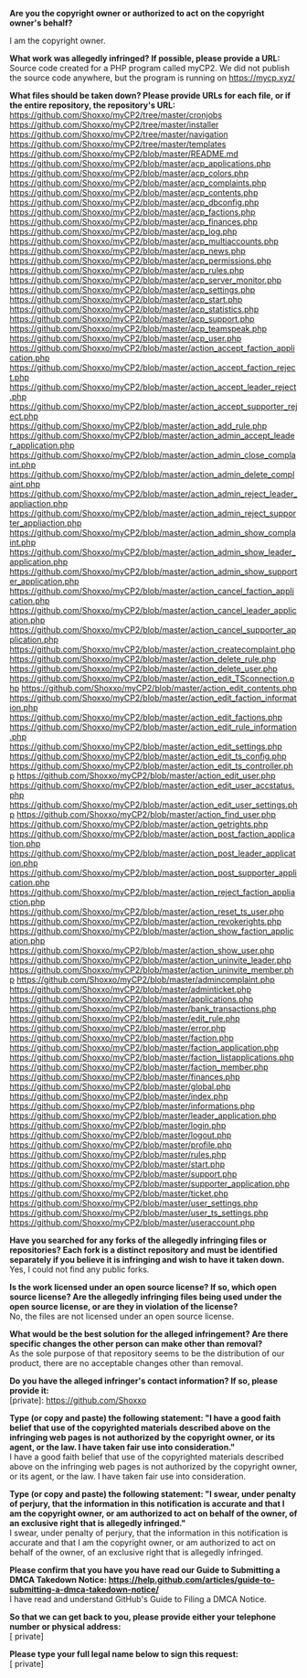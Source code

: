 **Are you the copyright owner or authorized to act on the copyright owner's behalf?**  

I am the copyright owner.

**What work was allegedly infringed? If possible, please provide a URL:**  
Source code created for a PHP program called myCP2.
We did not publish the source code anywhere, but the program is running on https://mycp.xyz/

**What files should be taken down? Please provide URLs for each file, or if the entire repository, the repository's URL:**  
https://github.com/Shoxxo/myCP2/tree/master/cronjobs
https://github.com/Shoxxo/myCP2/tree/master/installer
https://github.com/Shoxxo/myCP2/tree/master/navigation
https://github.com/Shoxxo/myCP2/tree/master/templates
https://github.com/Shoxxo/myCP2/blob/master/README.md
https://github.com/Shoxxo/myCP2/blob/master/acp_applications.php
https://github.com/Shoxxo/myCP2/blob/master/acp_colors.php
https://github.com/Shoxxo/myCP2/blob/master/acp_complaints.php
https://github.com/Shoxxo/myCP2/blob/master/acp_contents.php
https://github.com/Shoxxo/myCP2/blob/master/acp_dbconfig.php
https://github.com/Shoxxo/myCP2/blob/master/acp_factions.php
https://github.com/Shoxxo/myCP2/blob/master/acp_finances.php
https://github.com/Shoxxo/myCP2/blob/master/acp_log.php
https://github.com/Shoxxo/myCP2/blob/master/acp_multiaccounts.php
https://github.com/Shoxxo/myCP2/blob/master/acp_news.php
https://github.com/Shoxxo/myCP2/blob/master/acp_permissions.php
https://github.com/Shoxxo/myCP2/blob/master/acp_rules.php
https://github.com/Shoxxo/myCP2/blob/master/acp_server_monitor.php
https://github.com/Shoxxo/myCP2/blob/master/acp_settings.php
https://github.com/Shoxxo/myCP2/blob/master/acp_start.php
https://github.com/Shoxxo/myCP2/blob/master/acp_statistics.php
https://github.com/Shoxxo/myCP2/blob/master/acp_support.php
https://github.com/Shoxxo/myCP2/blob/master/acp_teamspeak.php
https://github.com/Shoxxo/myCP2/blob/master/acp_user.php
https://github.com/Shoxxo/myCP2/blob/master/action_accept_faction_application.php
https://github.com/Shoxxo/myCP2/blob/master/action_accept_faction_reject.php
https://github.com/Shoxxo/myCP2/blob/master/action_accept_leader_reject.php
https://github.com/Shoxxo/myCP2/blob/master/action_accept_supporter_reject.php
https://github.com/Shoxxo/myCP2/blob/master/action_add_rule.php
https://github.com/Shoxxo/myCP2/blob/master/action_admin_accept_leader_application.php
https://github.com/Shoxxo/myCP2/blob/master/action_admin_close_complaint.php
https://github.com/Shoxxo/myCP2/blob/master/action_admin_delete_complaint.php
https://github.com/Shoxxo/myCP2/blob/master/action_admin_reject_leader_appliaction.php
https://github.com/Shoxxo/myCP2/blob/master/action_admin_reject_supporter_appliaction.php
https://github.com/Shoxxo/myCP2/blob/master/action_admin_show_complaint.php
https://github.com/Shoxxo/myCP2/blob/master/action_admin_show_leader_application.php
https://github.com/Shoxxo/myCP2/blob/master/action_admin_show_supporter_application.php
https://github.com/Shoxxo/myCP2/blob/master/action_cancel_faction_application.php
https://github.com/Shoxxo/myCP2/blob/master/action_cancel_leader_application.php
https://github.com/Shoxxo/myCP2/blob/master/action_cancel_supporter_application.php
https://github.com/Shoxxo/myCP2/blob/master/action_createcomplaint.php
https://github.com/Shoxxo/myCP2/blob/master/action_delete_rule.php
https://github.com/Shoxxo/myCP2/blob/master/action_delete_user.php
https://github.com/Shoxxo/myCP2/blob/master/action_edit_TSconnection.php
https://github.com/Shoxxo/myCP2/blob/master/action_edit_contents.php
https://github.com/Shoxxo/myCP2/blob/master/action_edit_faction_information.php
https://github.com/Shoxxo/myCP2/blob/master/action_edit_factions.php
https://github.com/Shoxxo/myCP2/blob/master/action_edit_rule_information.php
https://github.com/Shoxxo/myCP2/blob/master/action_edit_settings.php
https://github.com/Shoxxo/myCP2/blob/master/action_edit_ts_config.php
https://github.com/Shoxxo/myCP2/blob/master/action_edit_ts_controller.php
https://github.com/Shoxxo/myCP2/blob/master/action_edit_user.php
https://github.com/Shoxxo/myCP2/blob/master/action_edit_user_accstatus.php
https://github.com/Shoxxo/myCP2/blob/master/action_edit_user_settings.php
https://github.com/Shoxxo/myCP2/blob/master/action_find_user.php
https://github.com/Shoxxo/myCP2/blob/master/action_getrights.php
https://github.com/Shoxxo/myCP2/blob/master/action_post_faction_application.php
https://github.com/Shoxxo/myCP2/blob/master/action_post_leader_application.php
https://github.com/Shoxxo/myCP2/blob/master/action_post_supporter_application.php
https://github.com/Shoxxo/myCP2/blob/master/action_reject_faction_appliaction.php
https://github.com/Shoxxo/myCP2/blob/master/action_reset_ts_user.php
https://github.com/Shoxxo/myCP2/blob/master/action_revokerights.php
https://github.com/Shoxxo/myCP2/blob/master/action_show_faction_application.php
https://github.com/Shoxxo/myCP2/blob/master/action_show_user.php
https://github.com/Shoxxo/myCP2/blob/master/action_uninvite_leader.php
https://github.com/Shoxxo/myCP2/blob/master/action_uninvite_member.php
https://github.com/Shoxxo/myCP2/blob/master/admincomplaint.php
https://github.com/Shoxxo/myCP2/blob/master/adminticket.php
https://github.com/Shoxxo/myCP2/blob/master/applications.php
https://github.com/Shoxxo/myCP2/blob/master/bank_transactions.php
https://github.com/Shoxxo/myCP2/blob/master/edit_rule.php
https://github.com/Shoxxo/myCP2/blob/master/error.php
https://github.com/Shoxxo/myCP2/blob/master/faction.php
https://github.com/Shoxxo/myCP2/blob/master/faction_application.php
https://github.com/Shoxxo/myCP2/blob/master/faction_listapplications.php
https://github.com/Shoxxo/myCP2/blob/master/faction_member.php
https://github.com/Shoxxo/myCP2/blob/master/finances.php
https://github.com/Shoxxo/myCP2/blob/master/global.php
https://github.com/Shoxxo/myCP2/blob/master/index.php
https://github.com/Shoxxo/myCP2/blob/master/informations.php
https://github.com/Shoxxo/myCP2/blob/master/leader_application.php
https://github.com/Shoxxo/myCP2/blob/master/login.php
https://github.com/Shoxxo/myCP2/blob/master/logout.php
https://github.com/Shoxxo/myCP2/blob/master/profile.php
https://github.com/Shoxxo/myCP2/blob/master/rules.php
https://github.com/Shoxxo/myCP2/blob/master/start.php
https://github.com/Shoxxo/myCP2/blob/master/support.php
https://github.com/Shoxxo/myCP2/blob/master/supporter_application.php
https://github.com/Shoxxo/myCP2/blob/master/ticket.php
https://github.com/Shoxxo/myCP2/blob/master/user_settings.php
https://github.com/Shoxxo/myCP2/blob/master/user_ts_settings.php
https://github.com/Shoxxo/myCP2/blob/master/useraccount.php

**Have you searched for any forks of the allegedly infringing files or repositories? Each fork is a distinct repository and must be identified separately if you believe it is infringing and wish to have it taken down.**  
Yes, I could not find any public forks.

**Is the work licensed under an open source license? If so, which open source license? Are the allegedly infringing files being used under the open source license, or are they in violation of the license?**  
No, the files are not licensed under an open source license.

**What would be the best solution for the alleged infringement? Are there specific changes the other person can make other than removal?**  
As the sole purpose of that repository seems to be the distribution of our product, there are no acceptable changes other than removal.

**Do you have the alleged infringer's contact information? If so, please provide it:**    
[private]: https://github.com/Shoxxo

**Type (or copy and paste) the following statement: "I have a good faith belief that use of the copyrighted materials described above on the infringing web pages is not authorized by the copyright owner, or its agent, or the law. I have taken fair use into consideration."**  
I have a good faith belief that use of the copyrighted materials described above on the infringing web pages is not authorized by the copyright owner, or its agent, or the law. I have taken fair use into consideration.

**Type (or copy and paste) the following statement: "I swear, under penalty of perjury, that the information in this notification is accurate and that I am the copyright owner, or am authorized to act on behalf of the owner, of an exclusive right that is allegedly infringed."**  
I swear, under penalty of perjury, that the information in this notification is accurate and that I am the copyright owner, or am authorized to act on behalf of the owner, of an exclusive right that is allegedly infringed.

**Please confirm that you have you have read our Guide to Submitting a DMCA Takedown Notice: https://help.github.com/articles/guide-to-submitting-a-dmca-takedown-notice/**  
I have read and understand GitHub's Guide to Filing a DMCA Notice.

**So that we can get back to you, please provide either your telephone number or physical address:**  
[ private] 

**Please type your full legal name below to sign this request:**  
[ private]
